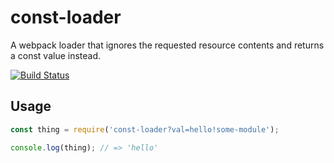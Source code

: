 # const-loader
A webpack loader that ignores the requested resource contents and returns a const value instead.

[![Build Status](https://travis-ci.org/rincedd/const-loader.svg?branch=master)](https://travis-ci.org/rincedd/const-loader)

## Usage
```js
const thing = require('const-loader?val=hello!some-module');

console.log(thing); // => 'hello'
```
